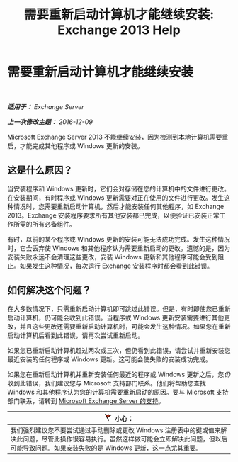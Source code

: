 ﻿---
title: '需要重新启动计算机才能继续安装: Exchange 2013 Help'
TOCTitle: 需要重新启动计算机才能继续安装
ms:assetid: f2d8e504-18c1-4b86-9b97-7654d0391b19
ms:mtpsurl: https://technet.microsoft.com/zh-cn/library/ms.exch.setupreadiness.pendingrebootwindowscomponents(v=EXCHG.150)
ms:contentKeyID: 50491973
ms.date: 01/11/2018
mtps_version: v=EXCHG.150
ms.translationtype: HT
---

# 需要重新启动计算机才能继续安装

 

_**适用于：** Exchange Server_

_**上一次修改主题：** 2016-12-09_

Microsoft Exchange Server 2013 不能继续安装，因为检测到本地计算机需要重启，才能完成其他程序或 Windows 更新的安装。

## 这是什么原因？

当安装程序和 Windows 更新时，它们会对存储在您的计算机中的文件进行更改。在安装期间，有时程序或 Windows 更新需要对正在使用的文件进行更改。发生这种情况时，您需要重新启动计算机，然后才能安装任何其他程序，如 Exchange 2013。Exchange 安装程序要求所有其他安装都已完成，以便验证已安装正常工作所需的所有必备组件。

有时，以前的某个程序或 Windows 更新的安装可能无法成功完成。发生这种情况时，它会丢弃使 Windows 和其他程序认为需要重新启动的更改。遗憾的是，因为安装失败永远不会清理这些更改，安装 Windows 更新和其他程序可能会受到阻止。如果发生这种情况，每次运行 Exchange 安装程序时都会看到此错误。

## 如何解决这个问题？

在大多数情况下，只需重新启动计算机即可跳过此错误。但是，有时即使您已重新启动计算机，仍可能会收到此错误。当程序或 Windows 更新安装需要进行其他更改，并且这些更改还需要重新启动计算机时，可能会发生这种情况。如果您在重新启动计算机后看到此错误，请再次尝试重新启动。

如果您已重新启动计算机超过两次或三次，但仍看到此错误，请尝试并重新安装您最近安装的任何程序或 Windows 更新。这可能会使失败的安装成功完成。

如果您在重新启动计算机并重新安装任何最近的程序或 Windows 更新之后，您*仍*收到此错误，我们建议您与 Microsoft 支持部门联系。他们将帮助您查找 Windows 和其他程序认为您的计算机需要重新启动的原因。要与 Microsoft 支持部门联系，请转到 [Microsoft Exchange Server 的支持](https://go.microsoft.com/fwlink/p/?linkid=525940)。

<table>
<thead>
<tr class="header">
<th><img src="images/Dd876845.Caution(EXCHG.150).gif" title="小心" alt="小心" />小心：</th>
</tr>
</thead>
<tbody>
<tr class="odd">
<td>我们强烈建议您不要尝试通过手动删除或更改 Windows 注册表中的键或值来解决此问题，尽管此操作很容易执行。虽然这样做可能会立即解决此问题，但以后可能导致问题。如果安装失败的是 Windows 更新，这一点尤其重要。</td>
</tr>
</tbody>
</table>

